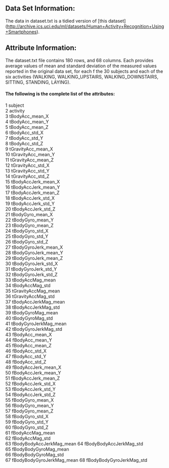 ## Data Set Information:

The data in dataset.txt is a tidied version of [this dataset]
(http://archive.ics.uci.edu/ml/datasets/Human+Activity+Recognition+Using+Smartphones).

## Attribute Information:

The dataset.txt file contains 180 rows, and 68 columns. Each provides average values of mean and standard deviation of the measured values reported in the original data set, for each f the 30 subjects and each of the six activities (WALKING, WALKING_UPSTAIRS, WALKING_DOWNSTAIRS, SITTING, STANDING, LAYING).

#### The following is the complete list of the attributes:

 1 subject                   
 2 activity                
 3 tBodyAcc_mean_X         
 4 tBodyAcc_mean_Y           
 5 tBodyAcc_mean_Z           
 6 tBodyAcc_std_X           
 7 tBodyAcc_std_Y            
 8 tBodyAcc_std_Z            
 9 tGravityAcc_mean_X       
10 tGravityAcc_mean_Y        
11 tGravityAcc_mean_Z        
12 tGravityAcc_std_X        
13 tGravityAcc_std_Y         
14 tGravityAcc_std_Z         
15 tBodyAccJerk_mean_X      
16 tBodyAccJerk_mean_Y       
17 tBodyAccJerk_mean_Z       
18 tBodyAccJerk_std_X       
19 tBodyAccJerk_std_Y        
20 tBodyAccJerk_std_Z        
21 tBodyGyro_mean_X         
22 tBodyGyro_mean_Y          
23 tBodyGyro_mean_Z          
24 tBodyGyro_std_X          
25 tBodyGyro_std_Y           
26 tBodyGyro_std_Z           
27 tBodyGyroJerk_mean_X     
28 tBodyGyroJerk_mean_Y      
29 tBodyGyroJerk_mean_Z      
30 tBodyGyroJerk_std_X      
31 tBodyGyroJerk_std_Y       
32 tBodyGyroJerk_std_Z       
33 tBodyAccMag_mean         
34 tBodyAccMag_std           
35 tGravityAccMag_mean       
36 tGravityAccMag_std       
37 tBodyAccJerkMag_mean      
38 tBodyAccJerkMag_std       
39 tBodyGyroMag_mean        
40 tBodyGyroMag_std          
41 tBodyGyroJerkMag_mean     
42 tBodyGyroJerkMag_std     
43 fBodyAcc_mean_X           
44 fBodyAcc_mean_Y           
45 fBodyAcc_mean_Z          
46 fBodyAcc_std_X            
47 fBodyAcc_std_Y            
48 fBodyAcc_std_Z           
49 fBodyAccJerk_mean_X       
50 fBodyAccJerk_mean_Y       
51 fBodyAccJerk_mean_Z      
52 fBodyAccJerk_std_X        
53 fBodyAccJerk_std_Y        
54 fBodyAccJerk_std_Z       
55 fBodyGyro_mean_X          
56 fBodyGyro_mean_Y          
57 fBodyGyro_mean_Z         
58 fBodyGyro_std_X           
59 fBodyGyro_std_Y           
60 fBodyGyro_std_Z          
61 fBodyAccMag_mean          
62 fBodyAccMag_std           
63 fBodyBodyAccJerkMag_mean 
64 fBodyBodyAccJerkMag_std   
65 fBodyBodyGyroMag_mean     
66 fBodyBodyGyroMag_std     
67 fBodyBodyGyroJerkMag_mean 
68 fBodyBodyGyroJerkMag_std 
